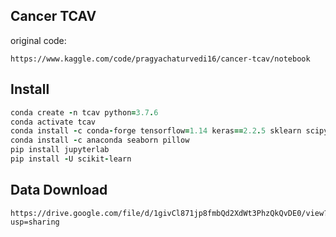 ## Cancer TCAV
original code:
```
https://www.kaggle.com/code/pragyachaturvedi16/cancer-tcav/notebook
```
## Install
```ruby
conda create -n tcav python=3.7.6 
conda activate tcav
conda install -c conda-forge tensorflow=1.14 keras==2.2.5 sklearn scipy numpy open-cv matplotlib
conda install -c anaconda seaborn pillow
pip install jupyterlab
pip install -U scikit-learn
```
## Data Download
```
https://drive.google.com/file/d/1givCl871jp8fmbQd2XdWt3PhzQkQvDE0/view?usp=sharing
```
